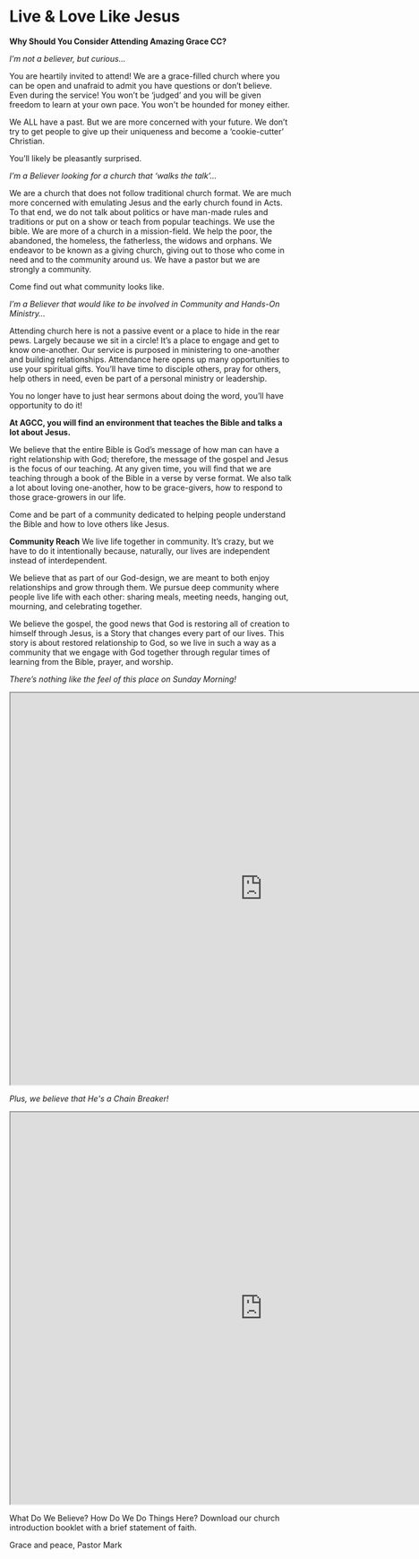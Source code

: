 # Live & Love Like Jesus

**Why Should You Consider Attending Amazing Grace CC?**


*I’m not a believer, but curious…*

You are heartily invited to attend! We are a grace-filled church where you can be open and unafraid to admit you have questions or don’t believe. Even during the service! You won’t be ‘judged’ and you will be given freedom to learn at your own pace. You won't be hounded for money either.

We ALL have a past. But we are more concerned with your future. We don’t try to get people to give up their uniqueness and become a ‘cookie-cutter’ Christian.

You’ll likely be pleasantly surprised.



*I’m a Believer looking for a church that ‘walks the talk’…*

We are a church that does not follow traditional church format. We are much more concerned with emulating Jesus and the early church found in Acts. To that end, we do not talk about politics or have man-made rules and traditions or put on a show or teach from popular teachings. We use the bible. We are more of a church in a mission-field. We help the poor, the abandoned, the homeless, the fatherless, the widows and orphans. We endeavor to be known as a giving church, giving out to those who come in need and to the community around us. We have a pastor but we are strongly a community.

Come find out what community looks like.



*I’m a Believer that would like to be involved in Community and Hands-On Ministry…*

Attending church here is not a passive event or a place to hide in the rear pews. Largely because we sit in a circle! It’s a place to engage and get to know one-another. Our service is purposed in ministering to one-another and building relationships. Attendance here opens up many opportunities to use your spiritual gifts. You’ll have time to disciple others, pray for others, help others in need, even be part of a personal ministry or leadership.

You no longer have to just hear sermons about doing the word, you’ll have opportunity to do it!



**At AGCC, you will find an environment that teaches the
Bible and talks a lot about Jesus.**

We believe that the entire Bible is God’s message of how man can have a right relationship with God; therefore, the message of the gospel and Jesus is the focus of our teaching. At any given time, you will find that we are teaching through a book of the Bible in a verse by verse format. We also talk a lot about loving one-another, how to be grace-givers, how to respond to those grace-growers in our life.

Come and be part of a community dedicated to helping people understand the Bible and how to love others like Jesus.


**Community Reach**
We live life together in community. It’s crazy, but we have to do it intentionally because, naturally, our lives are independent instead of interdependent.

We believe that as part of our God-design, we are meant to both enjoy relationships and grow through them. We pursue deep community where people live life with each other: sharing meals, meeting needs, hanging out, mourning, and celebrating together.

We believe the gospel, the good news that God is restoring all of creation to himself through Jesus, is a Story that changes every part of our lives. This story is about restored relationship to God, so we live in such a way as a community that we engage with God together through regular times of learning from the Bible, prayer, and worship.

*There’s nothing like the feel of this place on Sunday Morning!*

<iframe src="https://www.youtube.com/watch?v=F8G4ECcnN-Y" width="900" height="700" allow="fullscreen"></iframe>

*Plus, we believe that He's a Chain Breaker!*

<iframe src="https://www.youtube.com/watch?v=JGYjKR69M6U" width="900" height="700" allow="fullscreen"></iframe>

What Do We Believe? How Do We Do Things Here?
Download our church introduction booklet with a brief statement of faith.

Grace and peace,
Pastor Mark
